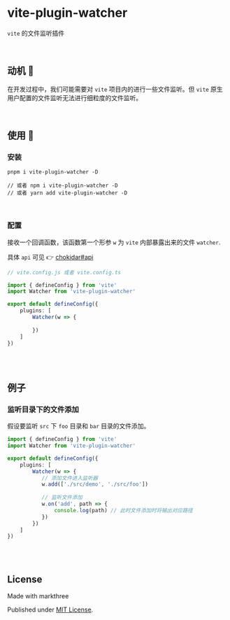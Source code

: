 # vite-plugin-watcher

`vite` 的文件监听插件

<br />

## 动机 🐇

在开发过程中，我们可能需要对 `vite` 项目内的进行一些文件监听。但 `vite` 原生用户配置的文件监听无法进行细粒度的文件监听。

<br />

## 使用 🦕

### 安装

```shell
pnpm i vite-plugin-watcher -D

// 或者 npm i vite-plugin-watcher -D
// 或者 yarn add vite-plugin-watcher -D
```

<br />

### 配置

接收一个回调函数，该函数第一个形参  `w` 为 `vite` 内部暴露出来的文件 `watcher`.  

具体 `api` 可见 👉 [chokidar#api](https://github.com/paulmillr/chokidar#api)

```ts
// vite.config.js 或者 vite.config.ts

import { defineConfig } from 'vite'
import Watcher from 'vite-plugin-watcher'

export default defineConfig({
    plugins: [
        Watcher(w => {
           
        })
    ]
})
```

<br />
<br />

## 例子

### 监听目录下的文件添加

假设要监听 `src` 下 `foo` 目录和 `bar` 目录的文件添加。

```ts
import { defineConfig } from 'vite'
import Watcher from 'vite-plugin-watcher'

export default defineConfig({
    plugins: [
        Watcher(w => {
           // 添加文件进入监听器
           w.add(['./src/demo', './src/foo'])
           
           // 监听文件添加
           w.on('add', path => {
               console.log(path) // 此时文件添加时将输出对应路径
           })
        })
    ]
})
```

<br />
<br />

## License

Made with markthree

Published under [MIT License](./LICENSE).

<br />